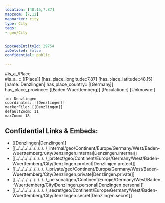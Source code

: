 ```yaml
---
location: [48.15,7.87] 
mapzoom: [7,12] 
mapmarker: city 
type: City
tags:
- geo/City


SpocWebEntityId: 29754
isDeleted: false
confidential: public

---
```

#is_a_/Place  
#is_a_ :: [[Place]] 
[has_place_longitude::7.87] 
[has_place_latitude::48.15] 
[name::Denzlingen] 
has_place_country:: [[Germany]]  
has_place_province:: [[Baden-Wuerttemberg]] 
[Population::] 
[Unknown::] 


```leaflet
id: Denzlingen
coordinates: [[Denzlingen]] 
markerFile: [[Denzlingen]] 
defaultZoom: 11 
maxZoom: 18
```


## Confidential Links & Embeds: 
- [[Denzlingen|Denzlingen]]  
- [[../../../../../../../../_internal/geo/Continent/Europe/Germany/West/Baden-Wuerttemberg/City/Denzlingen.internal|Denzlingen.internal]] 
- [[../../../../../../../../_protect/geo/Continent/Europe/Germany/West/Baden-Wuerttemberg/City/Denzlingen.protect|Denzlingen.protect]] 
- [[../../../../../../../../_private/geo/Continent/Europe/Germany/West/Baden-Wuerttemberg/City/Denzlingen.private|Denzlingen.private]] 
- [[../../../../../../../../_personal/geo/Continent/Europe/Germany/West/Baden-Wuerttemberg/City/Denzlingen.personal|Denzlingen.personal]] 
- [[../../../../../../../../_secret/geo/Continent/Europe/Germany/West/Baden-Wuerttemberg/City/Denzlingen.secret|Denzlingen.secret]] 
